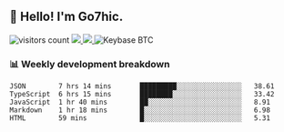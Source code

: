 ## 👋 Hello! I'm Go7hic.

 ![visitors count](https://visitors-by-url-pls-dont-use-this-in-your-repo.vercel.app/Go7hic-github-readme)
 <a href="https://twitter.com/Go7hic">
    <img src="https://img.shields.io/badge/-@Go7hic-1ca0f1?style=flat-square&labelColor=1ca0f1&logo=twitter&logoColor=white&link=https://twitter.com/Go7hic">
   <a/>
   <a href="mailto:gtfx0209@gmail.com">
    <img src="https://img.shields.io/badge/-gtfx0209@gmail.com-c14438?style=flat-square&logo=Gmail&logoColor=white&link=mailto:gtfx0209@gmail.com">
   <a/>
    ![Keybase BTC](https://img.shields.io/keybase/btc/Go7hic)
 <!--
🔭 I’m currently working
🌱 I’m currently learning
💬 Ask me about 
📫 How to reach me: 
⚡ Fun fact: 
-->
 <!--
![My Github Stats](https://github-readme-stats.vercel.app/api?username=Go7hic&show_icons=true&count_private=true)

-->

### 📊 Weekly development breakdown
<!--START_SECTION:waka-->
```text
JSON        7 hrs 14 mins       █████████░░░░░░░░░░░░░░░░   38.61 
TypeScript  6 hrs 15 mins       ████████░░░░░░░░░░░░░░░░░   33.42 
JavaScript  1 hr 40 mins        ██░░░░░░░░░░░░░░░░░░░░░░░   8.91 
Markdown    1 hr 18 mins        █░░░░░░░░░░░░░░░░░░░░░░░░   6.98 
HTML        59 mins             █░░░░░░░░░░░░░░░░░░░░░░░░   5.31
```
<!--END_SECTION:waka-->

